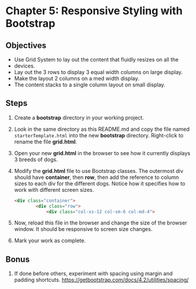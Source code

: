 # Chapter 5: Responsive Styling with Bootstrap

## Objectives
* Use Grid System to lay out the content that fluidly resizes on all the
* devices.  
* Lay out the 3 rows to display 3 equal width columns on large display.
* Make the layout 2 columns on a med width display.
* The content stacks to a single column layout on small display.

## Steps

1. Create a **bootstrap** directory in your working project.

2. Look in the same directory as this README.md and copy the file named `starterTemplate.html` into the new **bootstrap** directory. Right-click to rename the file **grid.html**.

3. Open your new **grid.html** in the browser to see how it currently displays 3 breeds of dogs. 

4. Modify the **grid.html** file to use Bootstrap classes. The outermost div should have **container**, then **row**, then add the reference to column sizes to each div for the different dogs. Notice how it specifies how to work with different screen sizes. 
    ```html
    <div class="container">
            <div class="row">
                <div class="col-xs-12 col-sm-6 col-md-4">
    ```                     


5. Now, reload this file in the browser and change the size of the browser window. It should be responsive to screen size changes.

6. Mark your work as complete.


## Bonus

1. If done before others, experiment with spacing using margin and padding shortcuts. https://getbootstrap.com/docs/4.2/utilities/spacing/ 
